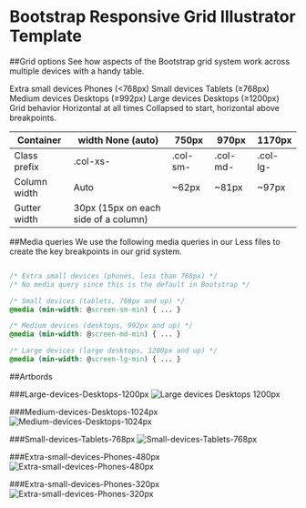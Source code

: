 Bootstrap Responsive Grid Illustrator Template
==============================================

##Grid options
See how aspects of the Bootstrap grid system work across multiple devices with a handy table.

Extra small devices Phones (<768px)	Small devices Tablets (≥768px)	Medium devices Desktops (≥992px)	Large devices Desktops (≥1200px)
Grid behavior	Horizontal at all times	Collapsed to start, horizontal above breakpoints.

| Container | width	None (auto) |	750px	| 970px	| 1170px |
|---|---|---|---|---|
| Class prefix |	.col-xs- |	.col-sm-	| .col-md- |	.col-lg- |
| Column width | Auto	|  ~62px 	| ~81px |	~97px |
| Gutter width	| 30px (15px on each side of a column) |


##Media queries
We use the following media queries in our Less files to create the key breakpoints in our grid system.

```css

/* Extra small devices (phones, less than 768px) */
/* No media query since this is the default in Bootstrap */

/* Small devices (tablets, 768px and up) */
@media (min-width: @screen-sm-min) { ... }

/* Medium devices (desktops, 992px and up) */
@media (min-width: @screen-md-min) { ... }

/* Large devices (large desktops, 1200px and up) */
@media (min-width: @screen-lg-min) { ... }

```

##Artbords

###Large-devices-Desktops-1200px
![Large devices Desktops 1200px](images_grid/Large-devices-Desktops-1200px.png)

###Medium-devices-Desktops-1024px
![Medium-devices-Desktops-1024px](images_grid/Medium-devices-Desktops-1024px.png)

###Small-devices-Tablets-768px
![Small-devices-Tablets-768px](images_grid/Small-devices-Tablets-768pxx.png)

###Extra-small-devices-Phones-480px
![Extra-small-devices-Phones-480px](images_grid/Extra-small-devices-Phones-480px.png)

###Extra-small-devices-Phones-320px
![Extra-small-devices-Phones-320px](images_grid/Extra-small-devices-Phones-320px.png)




